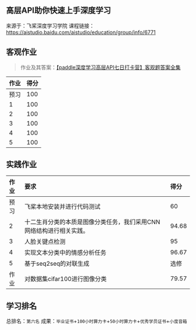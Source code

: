 ## 高层API助你快速上手深度学习

来源于：飞桨深度学习学院
课程链接：https://aistudio.baidu.com/aistudio/education/group/info/6771

## 客观作业

> 作业及其答案：[【paddle深度学习高层API七日打卡营】客观题答案全集](https://blog.csdn.net/weixin_45623093/article/details/113762097)

|作业|得分|
|:-|:-|
|预习|100|
|1|100| 
|2|100|
|3|100|
|4|100|
|5|100|

## 实践作业

|作业|要求|得分|
|:-|:-|:-|
|预习|飞桨本地安装并进行代码测试|60|
|2|十二生肖分类的本质是图像分类任务，我们采用CNN网络结构进行相关实践。|94.68|
|3|人脸关键点检测|95|
|4|实现文本分类中的情感分析任务|96.67|
|5|基于seq2seq的对联生成|选修|
|作业|对数据集cifar100进行图像分类|79.57|

## 学习排名

总排名：`第六名`
成果：`毕业证书`+`100小时算力卡`+`50小时算力卡`+`优秀学员证书`+`小度音箱`

